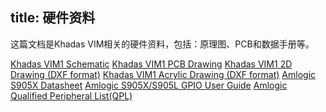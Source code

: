 title: 硬件资料
---

这篇文档是Khadas VIM相关的硬件资料，包括：原理图、PCB和数据手册等。

[Khadas VIM1 Schematic](https://dl.Khadas.com/Hardware/VIM1/Schematic/VIM_V12_Sch.pdf)
[Khadas VIM1 PCB Drawing](https://dl.Khadas.com/Hardware/VIM1/Schematic/VIM_V12_Silk.pdf)
[Khadas VIM1 2D Drawing (DXF format)](https://dl.Khadas.com/Hardware/VIM1/DXF/VIM1.dxf)
[Khadas VIM1 Acrylic Drawing (DXF format)](https://dl.Khadas.com/Hardware/VIM1/DXF/VIM1_Acrylic_top-bottom.7z)
[Amlogic S905X Datasheet](https://dl.Khadas.com/Hardware/VIM1/Datasheet/S905X_Datasheet%20V0.3%2020170314publicversion-Wesion.pdf)
[Amlogic S905X/S905L GPIO User Guide](https://dl.Khadas.com/Hardware/VIM1/Datasheet/Amlogic%20S905X%20S905L%20GPIO%20User%20Guide%20V0.2-Wesion.pdf)
[Amlogic Qualified Peripheral List(QPL)](https://dl.Khadas.com/Hardware/VIM1/Datasheet/Amlogic_STB_Release_V3.3_QPL20170609-Wesion.pdf)

